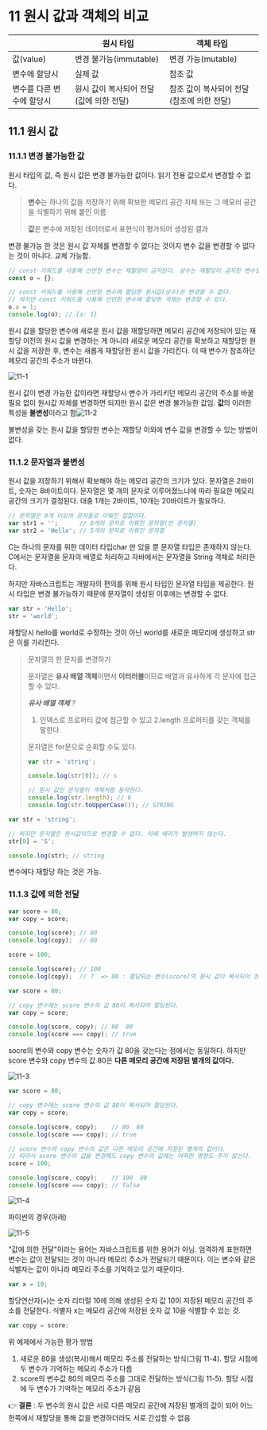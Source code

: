 # 11 원시 값과 객체의 비교

|                           | 원시 타입                               | 객체 타입                                 |
| ------------------------- | --------------------------------------- | ----------------------------------------- |
| 값(value)                 | 변경 불가능(immutable)                  | 변경 가능(mutable)                        |
| 변수에 할당시             | 실제 값                                 | 참조 값                                   |
| 변수를 다른 변수에 할당시 | 원시 값이 복사되어 전달(값에 의한 전달) | 참조 값이 복사되어 전달(참조에 의한 전달) |

## 11.1 원시 값

### 11.1.1 변경 불가능한 값

원시 타입의 값, 즉 원시 값은 변경 불가능한 값이다. 읽기 전용 값으로서 변경할 수 없다.

> **변수**는 하나의 값을 저장하기 위해 확보한 메모리 공간 자체 또는 그 메모리 공간을 식별하기 위해 붙인 이름
>
> **값**은 변수에 저장된 데이터로서 표현식이 평가되어 생성된 결과

변경 불가능 한 것은 원시 값 자체를 변경할 수 없다는 것이지 변수 값을 변경할 수 없다는 것이 아니다. 교체 가능함.

```javascript
// const 키워드를 사용해 선언한 변수는 재할당이 금지된다. 상수는 재할당이 금지된 변수일 뿐이다.
const o = {};

// const 키워드를 사용해 선언한 변수에 할당한 원시값(상수)은 변경할 수 없다.
// 하지만 const 키워드를 사용해 선언한 변수에 할당한 객체는 변경할 수 있다.
o.a = 1;
console.log(o); // {a: 1}
```

원시 값을 할당한 변수에 새로운 원시 값을 재할당하면 메모리 공간에 저장되어 있는 재할당 이전의 원시 값을 변경하는 게 아니라 새로운 메모리 공간을 확보하고 재할당한 원시 값을 저장한 후, 변수는 새롭게 재할당한 원시 값을 가리킨다. 이 때 변수가 참조하던 메모리 공간의 주소가 바뀐다.

![11-1](/img/javascript-deep-dive/11/11-1.png)

원시 값이 변경 가능한 값이라면 재할당시 변수가 가리키던 메모리 공간의 주소를 바꿀 필요 없이 원시값 자체를 변경하면 되지만 원시 값은 변경 불가능한 값임. **값**의 이러한 특성을 **불변성**이라고 함![11-2](/img/javascript-deep-dive/11/11-2.png)

불변성을 갖는 원시 값을 할당한 변수는 재할당 이외에 변수 값을 변경할 수 있는 방법이 없다.

### 11.1.2 문자열과 불변성

원시 값을 저장하기 위해서 확보해야 하는 메모리 공간의 크기가 있다. 문자열은 2바이트, 숫자는 8바이트이다. 문자열은 몇 개의 문자로 이루어졌느냐에 따라 필요한 메모리 공간의 크기가 결정된다. 대충 1개는 2바이트, 10개는 20바이트가 필요하다. 

```javascript
// 문자열은 0개 이상의 문자들로 이뤄진 집합이다.
var str1 = '';      // 0개의 문자로 이뤄진 문자열(빈 문자열)
var str2 = 'Hello'; // 5개의 문자로 이뤄진 문자열
```

C는 하나의 문자를 위한 데이터 타입char 만 있을 뿐 문자열 타입은 존재하지 않는다. C에서는 문자열을 문자의 배열로 처리하고 자바에서는 문자열을 String 객체로 처리한다.

하지만 자바스크립트는 개발자의 편의를 위해 원시 타입인 문자열 타입을 제공한다. 원시 타입은 변경 불가능하기 때문에 문자열이 생성된 이후에는 변경할 수 없다.

```javascript
var str = 'Hello';
str = 'world';
```

재할당시 hello를 world로 수정하는 것이 아닌 world를 새로운 메모리에 생성하고 str은 이를 가리킨다. 

> 문자열의 한 문자를 변경하기
>
> 문자열은 **유사 배열 객체**이면서 **이터러블**이므로 배열과 유사하게 각 문자에 접근 할 수 있다.
>
> ***유사 배열 객체** ?* 
>
> 1. 인덱스로 프로퍼티 값에 접근할 수 있고 2.length 프로퍼티를 갖는 객체를 말한다. 
>
> 문자열은 for문으로 순회할 수도 있다.
>
> ```javascript
> var str = 'string';
> 
> console.log(str[0]); // s
> 
> // 원시 값인 문자열이 객체처럼 동작한다.
> console.log(str.length); // 6
> console.log(str.toUpperCase()); // STRING
> ```

```javascript
var str = 'string';

// 하지만 문자열은 원시값이므로 변경할 수 없다. 이때 에러가 발생하지 않는다.
str[0] = 'S';

console.log(str); // string  
```

변수에다 재할당 하는 것은 가능. 

### 11.1.3 값에 의한 전달

```javascript
var score = 80;
var copy = score;

console.log(score); // 80
console.log(copy);  // 80

score = 100;

console.log(score); // 100
console.log(copy);  // ?  => 80 : 할당되는 변수(score)의 원시 값이 복사되어 전달된다. 
```

```javascript
var score = 80;

// copy 변수에는 score 변수의 값 80이 복사되어 할당된다.
var copy = score;

console.log(score, copy); // 80  80
console.log(score === copy); // true
```

socre의 변수와 copy 변수는 숫자가 값 80을 갖는다는 점에서는 동일하다. 하지만 score 변수와 copy 변수의 값 80은 **다른 메모리 공간에 저장된 별개의 값이다.**

![11-3](/img/javascript-deep-dive/11/11-3.png)

```javascript
var score = 80;

// copy 변수에는 score 변수의 값 80이 복사되어 할당된다.
var copy = score;

console.log(score, copy);    // 80  80
console.log(score === copy); // true

// score 변수와 copy 변수의 값은 다른 메모리 공간에 저장된 별개의 값이다.
// 따라서 score 변수의 값을 변경해도 copy 변수의 값에는 어떠한 영향도 주지 않는다.
score = 100;

console.log(score, copy);    // 100  80
console.log(score === copy); // false
```

![11-4](/img/javascript-deep-dive/11/11-4.png)

파이썬의 경우(아래)

![11-5](/img/javascript-deep-dive/11/11-5.png)

"값에 의한 전달"이라는 용어는 자바스크립트를 위한 용어가 아님. 엄격하게 표현하면 변수는 값이 전달되는 것이 아니라 메모리 주소가 전달되기 때문이다. 이는 변수와 같은 식별자는 값이 아니라 메모리 주소를 기억하고 있기 때문이다. 

```javascript
var x = 10;
```

할당연산자(`=`)는 숫자 리터럴 10에 의해 생성된 숫자 값 10이 저장된 메모리 공간의 주소를 전달한다. 식별자 x는 메모리 공간에 저장된 숫자 값 10을 식별할 수 있는 것.

```javascript
var copy = score;
```

위 예제에서 가능한 평가 방법

1. 새로운 80을 생성(복사)해서 메모리 주소를 전달하는 방식(그림 11-4). 할당 시점에 두 변수가 기억하는 메모리 주소가 다름
2. score의 변수값 80의 메모리 주소를 그대로 전달하는 방식(그림 11-5). 할당 시점에 두 변수가 기억하는 메모리 주소가 같음

👉 **결론** : 두 변수의 원시 값은 서로 다른 메모리 공간에 저장된 별개의 값이 되어 어느 한쪽에서 재할당을 통해 값을 변경하더라도 서로 간섭할 수 없음